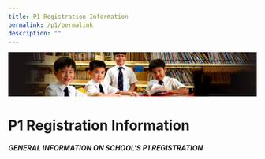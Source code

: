 ```yaml
---
title: P1 Registration Information
permalink: /p1/permalink
description: ""
---
```

![](/images/Sub-banner1.jpg)

P1 Registration Information
===========================

##### GENERAL INFORMATION ON SCHOOL'S P1 REGISTRATION